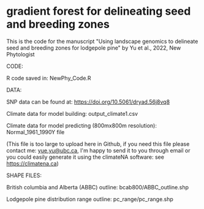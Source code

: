 # gradient forest for delineating seed and breeding zones
This is the code for the manuscript "Using landscape genomics to delineate seed and breeding zones for lodgepole pine" by Yu et al., 2022, New Phytologist

CODE:


R code saved in: NewPhy_Code.R

DATA:


SNP data can be found at: https://doi.org/10.5061/dryad.56j8vq8 


Climate data for model building: output_climate1.csv


Climate data for model predicting (800mx800m resolution): Normal_1961_1990Y file 

(This file is too large to upload here in Github, if you need this file please contact me: yue.yu@ubc.ca, I'm happy to send it to you through email or you could easily generate it using the climateNA software: see https://climatena.ca)


SHAPE FILES:


British columbia and Alberta (ABBC) outline: bcab800/ABBC_outline.shp


Lodgepole pine distribution range outline: pc_range/pc_range.shp
